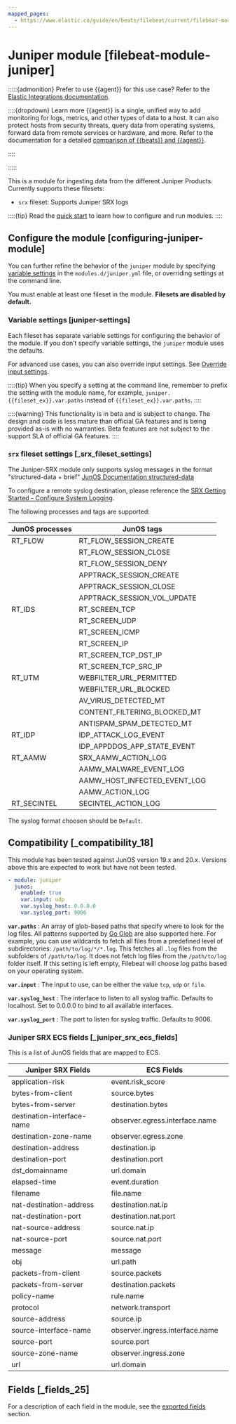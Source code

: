 ```yaml
---
mapped_pages:
  - https://www.elastic.co/guide/en/beats/filebeat/current/filebeat-module-juniper.html
---
```


# Juniper module [filebeat-module-juniper]

:::::{admonition} Prefer to use {{agent}} for this use case?
Refer to the [Elastic Integrations documentation](integration-docs://reference/index.md).

::::{dropdown} Learn more
{{agent}} is a single, unified way to add monitoring for logs, metrics, and other types of data to a host. It can also protect hosts from security threats, query data from operating systems, forward data from remote services or hardware, and more. Refer to the documentation for a detailed [comparison of {{beats}} and {{agent}}](docs-content://reference/ingestion-tools/fleet/index.md).

::::


:::::


This is a module for ingesting data from the different Juniper Products. Currently supports these filesets:

* `srx` fileset: Supports Juniper SRX logs

::::{tip}
Read the [quick start](/reference/filebeat/filebeat-installation-configuration.md) to learn how to configure and run modules.
::::



## Configure the module [configuring-juniper-module]

You can further refine the behavior of the `juniper` module by specifying [variable settings](#juniper-settings) in the `modules.d/juniper.yml` file, or overriding settings at the command line.

You must enable at least one fileset in the module. **Filesets are disabled by default.**


### Variable settings [juniper-settings]

Each fileset has separate variable settings for configuring the behavior of the module. If you don’t specify variable settings, the `juniper` module uses the defaults.

For advanced use cases, you can also override input settings. See [Override input settings](/reference/filebeat/advanced-settings.md).

::::{tip}
When you specify a setting at the command line, remember to prefix the setting with the module name, for example, `juniper.{{fileset_ex}}.var.paths` instead of `{{fileset_ex}}.var.paths`.
::::


::::{warning}
This functionality is in beta and is subject to change. The design and code is less mature than official GA features and is being provided as-is with no warranties. Beta features are not subject to the support SLA of official GA features.
::::



### `srx` fileset settings [_srx_fileset_settings]

The Juniper-SRX module only supports syslog messages in the format "structured-data + brief" [JunOS Documentation structured-data](https://www.juniper.net/documentation/en_US/junos/topics/reference/configuration-statement/structured-data-edit-system.html)

To configure a remote syslog destination, please reference the [SRX Getting Started - Configure System Logging](https://kb.juniper.net/InfoCenter/index?page=content&id=kb16502).

The following processes and tags are supported:

| JunOS processes | JunOS tags |  |
| --- | --- | --- |
| RT_FLOW | RT_FLOW_SESSION_CREATE |  |
|  | RT_FLOW_SESSION_CLOSE |  |
|  | RT_FLOW_SESSION_DENY |  |
|  | APPTRACK_SESSION_CREATE |  |
|  | APPTRACK_SESSION_CLOSE |  |
|  | APPTRACK_SESSION_VOL_UPDATE |  |
| RT_IDS | RT_SCREEN_TCP |  |
|  | RT_SCREEN_UDP |  |
|  | RT_SCREEN_ICMP |  |
|  | RT_SCREEN_IP |  |
|  | RT_SCREEN_TCP_DST_IP |  |
|  | RT_SCREEN_TCP_SRC_IP |  |
| RT_UTM | WEBFILTER_URL_PERMITTED |  |
|  | WEBFILTER_URL_BLOCKED |  |
|  | AV_VIRUS_DETECTED_MT |  |
|  | CONTENT_FILTERING_BLOCKED_MT |  |
|  | ANTISPAM_SPAM_DETECTED_MT |  |
| RT_IDP | IDP_ATTACK_LOG_EVENT |  |
|  | IDP_APPDDOS_APP_STATE_EVENT |  |
| RT_AAMW | SRX_AAMW_ACTION_LOG |  |
|  | AAMW_MALWARE_EVENT_LOG |  |
|  | AAMW_HOST_INFECTED_EVENT_LOG |  |
|  | AAMW_ACTION_LOG |  |
| RT_SECINTEL | SECINTEL_ACTION_LOG |  |

The syslog format choosen should be `Default`.


## Compatibility [_compatibility_18]

This module has been tested against JunOS version 19.x and 20.x. Versions above this are expected to work but have not been tested.

```yaml
- module: juniper
  junos:
    enabled: true
    var.input: udp
    var.syslog_host: 0.0.0.0
    var.syslog_port: 9006
```

**`var.paths`**
:   An array of glob-based paths that specify where to look for the log files. All patterns supported by [Go Glob](https://golang.org/pkg/path/filepath/#Glob) are also supported here. For example, you can use wildcards to fetch all files from a predefined level of subdirectories: `/path/to/log/*/*.log`. This fetches all `.log` files from the subfolders of `/path/to/log`. It does not fetch log files from the `/path/to/log` folder itself. If this setting is left empty, Filebeat will choose log paths based on your operating system.

**`var.input`**
:   The input to use, can be either the value `tcp`, `udp` or `file`.

**`var.syslog_host`**
:   The interface to listen to all syslog traffic. Defaults to localhost. Set to 0.0.0.0 to bind to all available interfaces.

**`var.syslog_port`**
:   The port to listen for syslog traffic. Defaults to 9006.


### Juniper SRX ECS fields [_juniper_srx_ecs_fields]

This is a list of JunOS fields that are mapped to ECS.

| Juniper SRX Fields | ECS Fields |  |
| --- | --- | --- |
| application-risk | event.risk_score |  |
| bytes-from-client | source.bytes |  |
| bytes-from-server | destination.bytes |  |
| destination-interface-name | observer.egress.interface.name |  |
| destination-zone-name | observer.egress.zone |  |
| destination-address | destination.ip |  |
| destination-port | destination.port |  |
| dst_domainname | url.domain |  |
| elapsed-time | event.duration |  |
| filename | file.name |  |
| nat-destination-address | destination.nat.ip |  |
| nat-destination-port | destination.nat.port |  |
| nat-source-address | source.nat.ip |  |
| nat-source-port | source.nat.port |  |
| message | message |  |
| obj | url.path |  |
| packets-from-client | source.packets |  |
| packets-from-server | destination.packets |  |
| policy-name | rule.name |  |
| protocol | network.transport |  |
| source-address | source.ip |  |
| source-interface-name | observer.ingress.interface.name |  |
| source-port | source.port |  |
| source-zone-name | observer.ingress.zone |  |
| url | url.domain |  |


## Fields [_fields_25]

For a description of each field in the module, see the [exported fields](/reference/filebeat/exported-fields-juniper.md) section.
